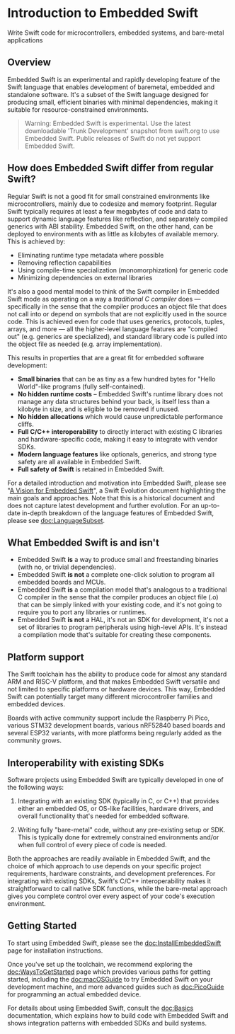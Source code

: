 # Introduction to Embedded Swift

Write Swift code for microcontrollers, embedded systems, and bare-metal applications

## Overview

Embedded Swift is an experimental and rapidly developing feature of the Swift language that enables development of baremetal, embedded and standalone software. It's a subset of the Swift language designed for producing small, efficient binaries with minimal dependencies, making it suitable for resource-constrained environments.

> Warning: Embedded Swift is experimental. Use the latest downloadable 'Trunk Development' snapshot from swift.org to use Embedded Swift. Public releases of Swift do not yet support Embedded Swift.

## How does Embedded Swift differ from regular Swift?

Regular Swift is not a good fit for small constrained environments like microcontrollers, mainly due to codesize and memory footprint. Regular Swift typically requires at least a few megabytes of code and data to support dynamic language features like reflection, and separately compiled generics with ABI stability. Embedded Swift, on the other hand, can be deployed to environments with as little as kilobytes of available memory. This is achieved by:

- Eliminating runtime type metadata where possible
- Removing reflection capabilities
- Using compile-time specialization (monomorphization) for generic code
- Minimizing dependencies on external libraries

It's also a good mental model to think of the Swift compiler in Embedded Swift mode as operating on a way a *traditional C compiler* does — specifically in the sense that the compiler produces an object file that does not call into or depend on symbols that are not explicitly used in the source code. This is achieved even for code that uses generics, protocols, tuples, arrays, and more — all the higher-level language features are "compiled out" (e.g. generics are specialized), and standard library code is pulled into the object file as needed (e.g. array implementation).

This results in properties that are a great fit for embedded software development:

- **Small binaries** that can be as tiny as a few hundred bytes for "Hello World"-like programs (fully self-contained).
- **No hidden runtime costs** – Embedded Swift's runtime library does not manage any data structures behind your back, is itself less than a kilobyte in size, and is eligible to be removed if unused.
- **No hidden allocations** which would cause unpredictable performance cliffs.
- **Full C/C++ interoperability** to directly interact with existing C libraries and hardware-specific code, making it easy to integrate with vendor SDKs.
- **Modern language features** like optionals, generics, and strong type safety are all available in Embedded Swift.
- **Full safety of Swift** is retained in Embedded Swift.

For a detailed introduction and motivation into Embedded Swift, please see "[A Vision for Embedded Swift](https://github.com/swiftlang/swift-evolution/blob/main/visions/embedded-swift.md)", a Swift Evolution document highlighting the main goals and approaches. Note that this is a historical document and does not capture latest development and further evolution. For an up-to-date in-depth breakdown of the language features of Embedded Swift, please see <doc:LanguageSubset>.

## What Embedded Swift is and isn't

- Embedded Swift **is** a way to produce small and freestanding binaries (with no, or trivial dependencies).
- Embedded Swift **is not** a complete one-click solution to program all embedded boards and MCUs.
- Embedded Swift **is** a compilation model that's analogous to a traditional C compiler in the sense that the compiler produces an object file (.o) that can be simply linked with your existing code, and it's not going to require you to port any libraries or runtimes.
- Embedded Swift **is not** a HAL, it's not an SDK for development, it's not a set of libraries to program peripherals using high-level APIs. It's instead a compilation mode that's suitable for creating these components.

## Platform support

The Swift toolchain has the ability to produce code for almost any standard ARM and RISC-V platform, and that makes Embedded Swift versatile and not limited to specific platforms or hardware devices. This way, Embedded Swift can potentially target many different microcontroller families and embedded devices.

Boards with active community support include the Raspberry Pi Pico, various STM32 development boards, various nRF52840 based boards and several ESP32 variants, with more platforms being regularly added as the community grows.

## Interoperability with existing SDKs

Software projects using Embedded Swift are typically developed in one of the following ways:

1. Integrating with an existing SDK (typically in C, or C++) that provides either an embedded OS, or OS-like facilities, hardware drivers, and overall functionality that's needed for embedded software.

2. Writing fully "bare-metal" code, without any pre-existing setup or SDK. This is typically done for extremely constrained environments and/or when full control of every piece of code is needed.

Both the approaches are readily available in Embedded Swift, and the choice of which approach to use depends on your specific project requirements, hardware constraints, and development preferences. For integrating with existing SDKs, Swift's C/C++ interoperability makes it straightforward to call native SDK functions, while the bare-metal approach gives you complete control over every aspect of your code's execution environment.

## Getting Started

To start using Embedded Swift, please see the <doc:InstallEmbeddedSwift> page for installation instructions.

Once you've set up the toolchain, we recommend exploring the <doc:WaysToGetStarted> page which provides various paths for getting started, including the <doc:macOSGuide> to try Embedded Swift on your development machine, and more advanced guides such as <doc:PicoGuide> for programming an actual embedded device.

For details about using Embedded Swift, consult the <doc:Basics> documentation, which explains how to build code with Embedded Swift and shows integration patterns with embedded SDKs and build systems.
